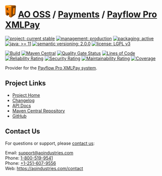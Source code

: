 # [<img src="ao-logo.png" alt="AO Logo" width="35" height="40">](https://github.com/ao-apps) [AO OSS](https://github.com/ao-apps/ao-oss) / [Payments](https://github.com/ao-apps/ao-payments) / [Payflow Pro XMLPay](https://github.com/ao-apps/ao-payments-payflowPro)

[![project: current stable](https://oss.aoapps.com/ao-badges/project-current-stable.svg)](https://aoindustries.com/life-cycle#project-current-stable)
[![management: production](https://oss.aoapps.com/ao-badges/management-production.svg)](https://aoindustries.com/life-cycle#management-production)
[![packaging: active](https://oss.aoapps.com/ao-badges/packaging-active.svg)](https://aoindustries.com/life-cycle#packaging-active)  
[![java: &gt;= 11](https://oss.aoapps.com/ao-badges/java-11.svg)](https://docs.oracle.com/en/java/javase/11/)
[![semantic versioning: 2.0.0](https://oss.aoapps.com/ao-badges/semver-2.0.0.svg)](http://semver.org/spec/v2.0.0.html)
[![license: LGPL v3](https://oss.aoapps.com/ao-badges/license-lgpl-3.0.svg)](https://www.gnu.org/licenses/lgpl-3.0)

[![Build](https://github.com/ao-apps/ao-payments-payflowPro/workflows/Build/badge.svg?branch=master)](https://github.com/ao-apps/ao-payments-payflowPro/actions?query=workflow%3ABuild)
[![Maven Central](https://maven-badges.herokuapp.com/maven-central/com.aoapps/ao-payments-payflowPro/badge.svg)](https://maven-badges.herokuapp.com/maven-central/com.aoapps/ao-payments-payflowPro)
[![Quality Gate Status](https://sonarcloud.io/api/project_badges/measure?branch=master&project=com.aoapps%3Aao-payments-payflowPro&metric=alert_status)](https://sonarcloud.io/dashboard?branch=master&id=com.aoapps%3Aao-payments-payflowPro)
[![Lines of Code](https://sonarcloud.io/api/project_badges/measure?branch=master&project=com.aoapps%3Aao-payments-payflowPro&metric=ncloc)](https://sonarcloud.io/component_measures?branch=master&id=com.aoapps%3Aao-payments-payflowPro&metric=ncloc)  
[![Reliability Rating](https://sonarcloud.io/api/project_badges/measure?branch=master&project=com.aoapps%3Aao-payments-payflowPro&metric=reliability_rating)](https://sonarcloud.io/component_measures?branch=master&id=com.aoapps%3Aao-payments-payflowPro&metric=Reliability)
[![Security Rating](https://sonarcloud.io/api/project_badges/measure?branch=master&project=com.aoapps%3Aao-payments-payflowPro&metric=security_rating)](https://sonarcloud.io/component_measures?branch=master&id=com.aoapps%3Aao-payments-payflowPro&metric=Security)
[![Maintainability Rating](https://sonarcloud.io/api/project_badges/measure?branch=master&project=com.aoapps%3Aao-payments-payflowPro&metric=sqale_rating)](https://sonarcloud.io/component_measures?branch=master&id=com.aoapps%3Aao-payments-payflowPro&metric=Maintainability)
[![Coverage](https://sonarcloud.io/api/project_badges/measure?branch=master&project=com.aoapps%3Aao-payments-payflowPro&metric=coverage)](https://sonarcloud.io/component_measures?branch=master&id=com.aoapps%3Aao-payments-payflowPro&metric=Coverage)

Provider for the [Payflow Pro XMLPay system](https://developer.paypal.com/docs/classic/api/nvpsoap-sdks/).

## Project Links
* [Project Home](https://oss.aoapps.com/payments/payflowPro/)
* [Changelog](https://oss.aoapps.com/payments/payflowPro/changelog)
* [API Docs](https://oss.aoapps.com/payments/payflowPro/apidocs/)
* [Maven Central Repository](https://search.maven.org/artifact/com.aoapps/ao-payments-payflowPro)
* [GitHub](https://github.com/ao-apps/ao-payments-payflowPro)

## Contact Us
For questions or support, please [contact us](https://aoindustries.com/contact):

Email: [support@aoindustries.com](mailto:support@aoindustries.com)  
Phone: [1-800-519-9541](tel:1-800-519-9541)  
Phone: [+1-251-607-9556](tel:+1-251-607-9556)  
Web: https://aoindustries.com/contact
